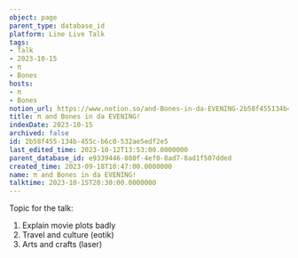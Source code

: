 ```yaml
---
object: page
parent_type: database_id
platform: Line Live Talk
tags:
- Talk
- 2023-10-15
- π
- Bones
hosts:
- π
- Bones
notion_url: https://www.notion.so/and-Bones-in-da-EVENING-2b58f455134b455cb6c0532ae5edf2e5
title: π and Bones in da EVENING!
indexDate: 2023-10-15
archived: false
id: 2b58f455-134b-455c-b6c0-532ae5edf2e5
last_edited_time: 2023-10-12T13:53:00.0000000
parent_database_id: e9339446-880f-4ef0-8ad7-8ad1f507dded
created_time: 2023-09-18T10:47:00.0000000
name: π and Bones in da EVENING!
talktime: 2023-10-15T20:30:00.0000000
---
```


Topic for the talk:
1. Explain movie plots  badly 
2. Travel and culture (eotik)
3. Arts and crafts (laser)

























